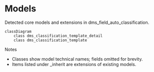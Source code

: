 # Models

Detected core models and extensions in dms_field_auto_classification.

```mermaid
classDiagram
    class dms_classification_template_detail
    class dms_classification_template
```

Notes
- Classes show model technical names; fields omitted for brevity.
- Items listed under _inherit are extensions of existing models.
